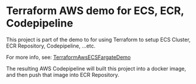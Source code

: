 # Terraform AWS demo for ECS, ECR, Codepipeline

This project is part of the demo to for using Terraform to setup ECS Cluster, ECR Repository, Codepipeline, ...etc.

For more info, see: [TerraformAwsECSFargateDemo](https://github.com/andrewlau4/TerraformAwsECSFargateDemo)

The resulting AWS Codepipeline will built this project into a docker image, and then push that image into ECR Repository.